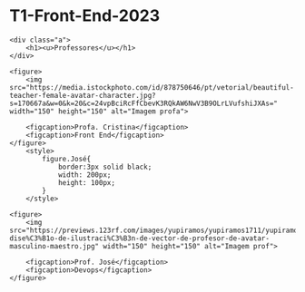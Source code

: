 # T1-Front-End-2023

<!DOCTYPE html>
<html lang="pt-BR">
<head>
<body>
    <style>
        div.a{
            text-align: center;
        }
    </style>

    <div class="a">
        <h1><u>Professores</u></h1>
    </div>
</body>
    <meta charset="UTF-8">
    <title>Professores</title>
</head>
<body>
    <style>
        figure.Cristina{
            border: 3px solid black;
            width: 200px;
            height: 100px;
        }   
    </style>

    <figure>
        <img src="https://media.istockphoto.com/id/878750646/pt/vetorial/beautiful-teacher-female-avatar-character.jpg?s=170667a&w=0&k=20&c=24vpBciRcFfCbevK3RQkAW6NwV3B9OLrLVufshiJXAs=" width="150" height="150" alt="Imagem profa">

        <figcaption>Profa. Cristina</figcaption>
        <figcaption>Front End</figcaption>
    </figure>
        <style>
            figure.José{
                border:3px solid black;
                width: 200px;
                height: 100px;
            }
        </style>

    <figure>
        <img src="https://previews.123rf.com/images/yupiramos/yupiramos1711/yupiramos171108094/89817780-dise%C3%B1o-de-ilustraci%C3%B3n-de-vector-de-profesor-de-avatar-masculino-maestro.jpg" width="150" height="150" alt="Imagem prof">
        
        <figcaption>Prof. José</figcaption>
        <figcaption>Devops</figcaption>
    </figure> 
</body>
</html>
